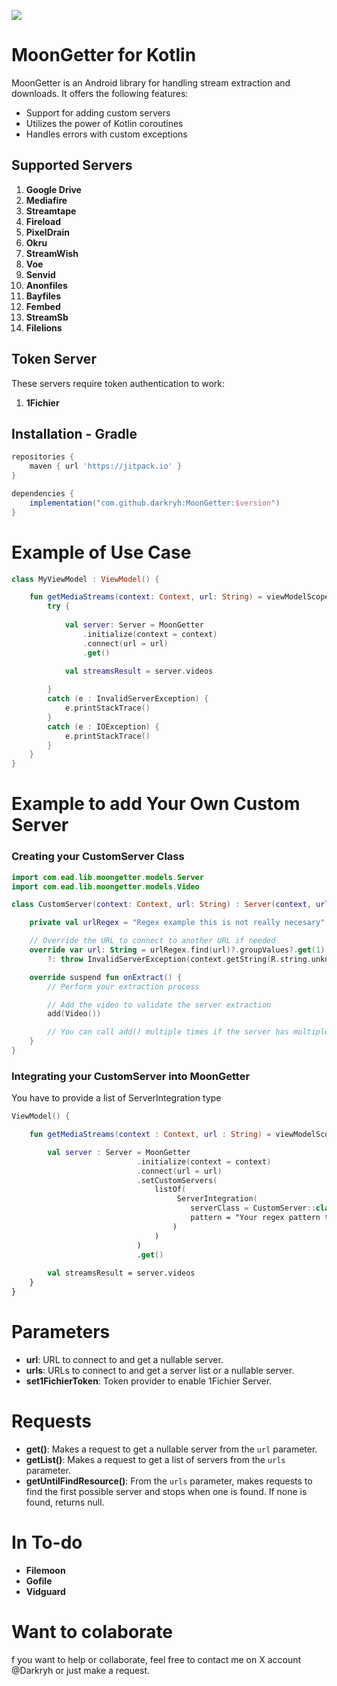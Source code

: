 [![](https://jitpack.io/v/darkryh/MoonGetter.svg)](https://jitpack.io/#darkryh/MoonGetter)
# MoonGetter for Kotlin

MoonGetter is an Android library for handling stream extraction and downloads. It offers the following features:
- Support for adding custom servers
- Utilizes the power of Kotlin coroutines
- Handles errors with custom exceptions

## Supported Servers

1. **Google Drive**
2. **Mediafire**
3. **Streamtape**
4. **Fireload**
5. **PixelDrain**
6. **Okru**
7. **StreamWish**
8. **Voe**
9. **Senvid**
10. **Anonfiles**
11. **Bayfiles**
12. **Fembed**
13. **StreamSb**
14. **Filelions**

## Token Server

These servers require token authentication to work:

1. **1Fichier**

## Installation - Gradle
```groovy  
repositories {   
    maven { url 'https://jitpack.io' }  
}

dependencies {  
    implementation("com.github.darkryh:MoonGetter:$version")
} 
```  
# Example of Use Case
```kotlin
class MyViewModel : ViewModel() {

    fun getMediaStreams(context: Context, url: String) = viewModelScope.launch(Dispatchers.IO) {
        try {
            
            val server: Server = MoonGetter
                .initialize(context = context)
                .connect(url = url)
                .get()
            
            val streamsResult = server.videos

        }
        catch (e : InvalidServerException) { 
            e.printStackTrace()
        }
        catch (e : IOException) {
            e.printStackTrace()
        }
    }
}
```

# Example to add Your Own Custom Server

### Creating your CustomServer Class
```kotlin
import com.ead.lib.moongetter.models.Server
import com.ead.lib.moongetter.models.Video

class CustomServer(context: Context, url: String) : Server(context, url) {

    private val urlRegex = "Regex example this is not really necesary".toRegex()

    // Override the URL to connect to another URL if needed
    override var url: String = urlRegex.find(url)?.groupValues?.get(1)
        ?: throw InvalidServerException(context.getString(R.string.unknown_error))

    override suspend fun onExtract() {
        // Perform your extraction process

        // Add the video to validate the server extraction
        add(Video())

        // You can call add() multiple times if the server has multiple videos
    }
}
```

### Integrating your CustomServer into MoonGetter
You have to provide a list of ServerIntegration type
```kotlin
ViewModel() {

	fun getMediaStreams(context : Context, url : String) = viewModelScope.launch(IO) {

		val server : Server = MoonGetter
                            .initialize(context = context)
                            .connect(url = url)
                            .setCustomServers(
                                listOf(
                                     ServerIntegration(
                                        serverClass = CustomServer::class.java,
                                        pattern = "Your regex pattern to identify when the server is called"
                                    )
                                )
                            )
                            .get()
				
		val streamsResult = server.videos
	}
}
```
# Parameters

- **url**: URL to connect to and get a nullable server.
- **urls**: URLs to connect to and get a server list or a nullable server.
- **set1FichierToken**: Token provider to enable 1Fichier Server.

# Requests

- **get()**: Makes a request to get a nullable server from the `url` parameter.
- **getList()**: Makes a request to get a list of servers from the `urls` parameter.
- **getUntilFindResource()**: From the `urls` parameter, makes requests to find the first possible server and stops when one is found. If none is found, returns null.

# In To-do
- **Filemoon**
- **Gofile**
- **Vidguard**

# Want to colaborate
f you want to help or collaborate, feel free to contact me on X account @Darkryh or just make a request.

